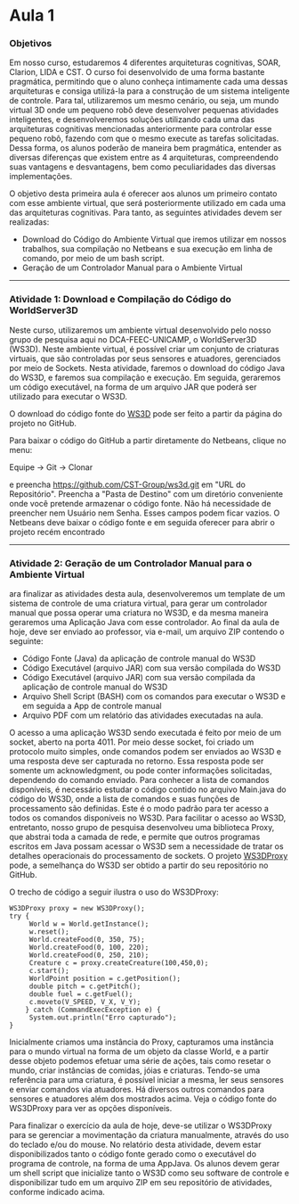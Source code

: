# Aula 1

### Objetivos
Em nosso curso, estudaremos 4 diferentes arquiteturas cognitivas, SOAR, Clarion, LIDA e CST. O curso foi desenvolvido de uma forma bastante pragmática, permitindo que o aluno conheça intimamente cada uma dessas arquiteturas e consiga utilizá-la para a construção de um sistema inteligente de controle. Para tal, utilizaremos um mesmo cenário, ou seja, um mundo virtual 3D onde um pequeno robô deve desenvolver pequenas atividades inteligentes, e desenvolveremos soluções utilizando cada uma das arquiteturas cognitivas mencionadas anteriormente para controlar esse pequeno robô, fazendo com que o mesmo execute as tarefas solicitadas. Dessa forma, os alunos poderão de maneira bem pragmática, entender as diversas diferenças que existem entre as 4 arquiteturas, compreendendo suas vantagens e desvantagens, bem como peculiaridades das diversas implementações. 

O objetivo desta primeira aula é oferecer aos alunos um primeiro contato com esse ambiente virtual, que será posteriormente utilizado em cada uma das arquiteturas cognitivas. Para tanto, as seguintes atividades devem ser realizadas:
* Download do Código do Ambiente Virtual que iremos utilizar em nossos trabalhos, sua compilação no Netbeans e sua execução em linha de comando, por meio de um bash script.
* Geração de um Controlador Manual para o Ambiente Virtual

---
### Atividade 1: Download e Compilação do Código do WorldServer3D

Neste curso, utilizaremos um ambiente virtual desenvolvido pelo nosso grupo de pesquisa aqui no DCA-FEEC-UNICAMP, o WorldServer3D (WS3D). Neste ambiente virtual, é possível criar um conjunto de criaturas virtuais, que são controladas por seus sensores e atuadores, gerenciados por meio de Sockets. Nesta atividade, faremos o download do código Java do WS3D, e faremos sua compilação e execução. Em seguida, geraremos um código executável, na forma de um arquivo JAR que poderá ser utilizado para executar o WS3D.

O download do código fonte do [WS3D](https://github.com/CST-Group/ws3d) pode ser feito a partir da página do projeto no GitHub.

Para baixar o código do GitHub a partir diretamente do Netbeans, clique no menu:

Equipe -> Git -> Clonar

e preencha https://github.com/CST-Group/ws3d.git em "URL do Repositório". Preencha a "Pasta de Destino" com um diretório conveniente onde você pretende armazenar o código fonte. Não há necessidade de preencher nem Usuário nem Senha. Esses campos podem ficar vazios. O Netbeans deve baixar o código fonte e em seguida oferecer para abrir o projeto recém encontrado

---

### Atividade 2: Geração de um Controlador Manual para o Ambiente Virtual

ara finalizar as atividades desta aula, desenvolveremos um template de um sistema de controle de uma criatura virtual, para gerar um controlador manual que possa operar uma criatura no WS3D, e da mesma maneira geraremos uma Aplicação Java com esse controlador. Ao final da aula de hoje, deve ser enviado ao professor, via e-mail, um arquivo ZIP contendo o seguinte:
* Código Fonte (Java) da aplicação de controle manual do WS3D
* Código Executável (arquivo JAR) com sua versão compilada do WS3D
* Código Executável (arquivo JAR) com sua versão compilada da aplicação de controle manual do WS3D
* Arquivo Shell Script (BASH) com os comandos para executar o WS3D e em seguida a App de controle manual
* Arquivo PDF com um relatório das atividades executadas na aula. 

O acesso a uma aplicação WS3D sendo executada é feito por meio de um socket, aberto na porta 4011. Por meio desse socket, foi criado um protocolo muito simples, onde comandos podem ser enviados ao WS3D e uma resposta deve ser capturada no retorno. Essa resposta pode ser somente um acknowledgment, ou pode conter informações solicitadas, dependendo do comando enviado. Para conhecer a lista de comandos disponíveis, é necessário estudar o código contido no arquivo Main.java do código do WS3D, onde a lista de comandos e suas funções de processamento são definidas. Este é o modo padrão para ter acesso a todos os comandos disponíveis no WS3D. Para facilitar o acesso ao WS3D, entretanto, nosso grupo de pesquisa desenvolveu uma biblioteca Proxy, que abstrai toda a camada de rede, e permite que outros programas escritos em Java possam acessar o WS3D sem a necessidade de tratar os detalhes operacionais do processamento de sockets. O projeto [WS3DProxy](https://github.com/CST-Group/WS3DProxy) pode, a semelhança do WS3D ser obtido a partir do seu repositório no GitHub.

O trecho de código a seguir ilustra o uso do WS3DProxy:
```
WS3DProxy proxy = new WS3DProxy();
try {   
     World w = World.getInstance();
     w.reset();
     World.createFood(0, 350, 75);
     World.createFood(0, 100, 220);
     World.createFood(0, 250, 210);
     Creature c = proxy.createCreature(100,450,0);
     c.start();
     WorldPoint position = c.getPosition();
     double pitch = c.getPitch();
     double fuel = c.getFuel();
     c.moveto(V_SPEED, V_X, V_Y);
    } catch (CommandExecException e) {
     System.out.println("Erro capturado"); 
}
```

Inicialmente criamos uma instância do Proxy, capturamos uma instância para o mundo virtual na forma de um objeto da classe World, e a partir desse objeto podemos efetuar uma série de ações, tais como resetar o mundo, criar instâncias de comidas, jóias e criaturas. Tendo-se uma referência para uma criatura, é possível iniciar a mesma, ler seus sensores e enviar comandos via atuadores. Há diversos outros comandos para sensores e atuadores além dos mostrados acima. Veja o código fonte do WS3DProxy para ver as opções disponíveis.

Para finalizar o exercício da aula de hoje, deve-se utilizar o WS3DProxy para se gerenciar a movimentação da criatura manualmente, através do uso do teclado e/ou do mouse. No relatório desta atividade, devem estar disponibilizados tanto o código fonte gerado como o executável do programa de controle, na forma de uma AppJava. Os alunos devem gerar um shell script que inicialize tanto o WS3D como seu software de controle e disponibilizar tudo em um arquivo ZIP em seu repositório de atividades, conforme indicado acima.